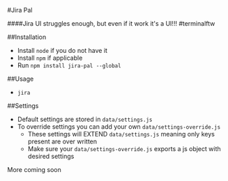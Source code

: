 #Jira Pal

####Jira UI struggles enough, but even if it work it's a UI!!! #terminalftw

##Installation

* Install `node` if you do not have it
* Install `npm` if applicable
* Run `npm install jira-pal --global`

##Usage

* `jira`

##Settings

* Default settings are stored in `data/settings.js`
* To override settings you can add your own `data/settings-override.js`
  * These settings will EXTEND `data/settings.js` meaning only keys present are over written
  * Make sure your `data/settings-override.js` exports a js object with desired settings

More coming soon